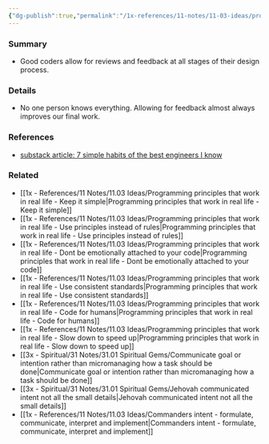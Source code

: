 ```yaml
---
{"dg-publish":true,"permalink":"/1x-references/11-notes/11-03-ideas/programming-principles-that-work-in-real-life-communicate-well/","title":"Programming principles that work in real life - Communicate well","created":"2024-09-26T17:31:40.434+03:00","updated":"2025-05-04T21:12:49.045+03:00"}
---
```



### Summary
- Good coders allow for reviews and feedback at all stages of their design process.

### Details
- No one person knows everything. Allowing for feedback almost always improves our final work.

### References
- [substack article: 7 simple habits of the best engineers I know](https://read.engineerscodex.com/p/7-simple-habits-of-the-top-1-of-engineers)

### Related
- [[1x - References/11 Notes/11.03 Ideas/Programming principles that work in real life - Keep it simple\|Programming principles that work in real life - Keep it simple]]
- [[1x - References/11 Notes/11.03 Ideas/Programming principles that work in real life - Use principles instead of rules\|Programming principles that work in real life - Use principles instead of rules]]
- [[1x - References/11 Notes/11.03 Ideas/Programming principles that work in real life - Dont be emotionally attached to your code\|Programming principles that work in real life - Dont be emotionally attached to your code]]
- [[1x - References/11 Notes/11.03 Ideas/Programming principles that work in real life - Use consistent standards\|Programming principles that work in real life - Use consistent standards]]
- [[1x - References/11 Notes/11.03 Ideas/Programming principles that work in real life - Code for humans\|Programming principles that work in real life - Code for humans]]
- [[1x - References/11 Notes/11.03 Ideas/Programming principles that work in real life - Slow down to speed up\|Programming principles that work in real life - Slow down to speed up]]
- [[3x - Spiritual/31 Notes/31.01 Spiritual Gems/Communicate goal or intention rather than micromanaging how a task should be done\|Communicate goal or intention rather than micromanaging how a task should be done]]
- [[3x - Spiritual/31 Notes/31.01 Spiritual Gems/Jehovah communicated intent not all the small details\|Jehovah communicated intent not all the small details]]
- [[1x - References/11 Notes/11.03 Ideas/Commanders intent - formulate, communicate, interpret and implement\|Commanders intent - formulate, communicate, interpret and implement]]